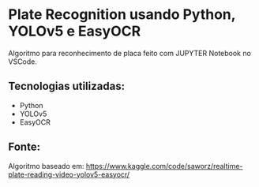 # Plate Recognition usando Python, YOLOv5 e EasyOCR

Algoritmo para reconhecimento de placa feito com JUPYTER Notebook no VSCode.

## Tecnologias utilizadas:

*  Python
*  YOLOv5 
*  EasyOCR

## Fonte:

Algoritmo baseado em: https://www.kaggle.com/code/saworz/realtime-plate-reading-video-yolov5-easyocr/
